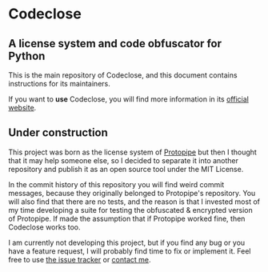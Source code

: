 # Codeclose

## A license system and code obfuscator for Python

This is the main repository of Codeclose, and this document contains instructions for its maintainers.

If you want to **use** Codeclose, you will find more information in its [official website](https://juanlao7.github.io/codeclose/).

## Under construction

This project was born as the license system of [Protopipe](https://juanlao7.github.io/protopipe_web/) but then I thought that it may help someone else, so I decided to separate it into another repository and publish it as an open source tool under the MIT License.

In the commit history of this repository you will find weird commit messages, because they originally belonged to Protopipe's repository. You will also find that there are no tests, and the reason is that I invested most of my time developing a suite for testing the obfuscated \& encrypted version of Protopipe. If made the assumption that if Protopipe worked fine, then Codeclose works too.

I am currently not developing this project, but if you find any bug or you have a feature request, I will probably find time to fix or implement it. Feel free to use [the issue tracker](https://github.com/juanlao7/codeclose/issues) or [contact me](https://juanlao7.github.io/codeclose/contact).